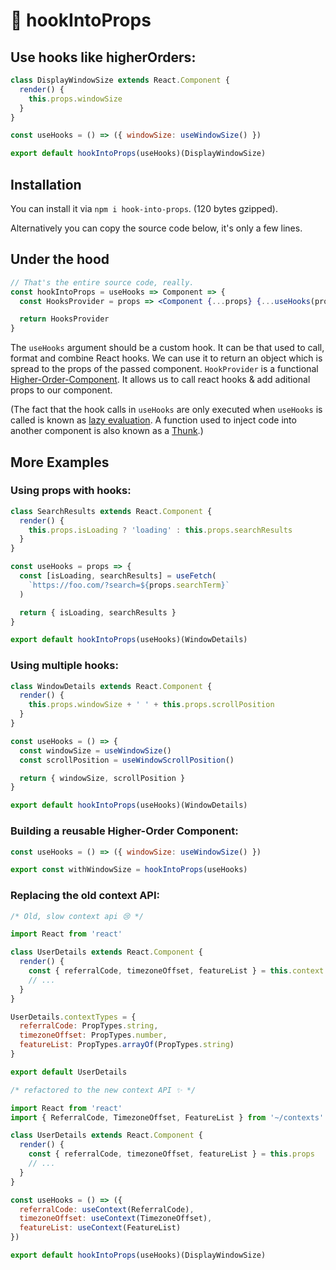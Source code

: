 # 🚢 hookIntoProps

## Use hooks like higherOrders:

```jsx
class DisplayWindowSize extends React.Component {
  render() {
    this.props.windowSize
  }
}

const useHooks = () => ({ windowSize: useWindowSize() })

export default hookIntoProps(useHooks)(DisplayWindowSize)
```

## Installation

You can install it via `npm i hook-into-props`. (120 bytes gzipped).

Alternatively you can copy the source code below, it's only a few lines.

## Under the hood

```jsx
// That's the entire source code, really.
const hookIntoProps = useHooks => Component => {
  const HooksProvider = props => <Component {...props} {...useHooks(props)} />

  return HooksProvider
}
```

The `useHooks` argument should be a custom hook. It can be that used to call, format and combine React hooks. We can use it to return an object which is spread to the props of the passed component. `HookProvider` is a functional [Higher-Order-Component](https://reactjs.org/docs/higher-order-components.html). It allows us to call react hooks & add aditional props to our component.

(The fact that the hook calls in `useHooks` are only executed when `useHooks` is called is known as [lazy evaluation](https://stackoverflow.com/a/38904906). A function used to inject code into another component is also known as a [Thunk](https://en.wikipedia.org/wiki/Thunk).)

## More Examples

### Using props with hooks:

```jsx
class SearchResults extends React.Component {
  render() {
    this.props.isLoading ? 'loading' : this.props.searchResults
  }
}

const useHooks = props => {
  const [isLoading, searchResults] = useFetch(
    `https://foo.com/?search=${props.searchTerm}`
  )

  return { isLoading, searchResults }
}

export default hookIntoProps(useHooks)(WindowDetails)
```

### Using multiple hooks:

```jsx
class WindowDetails extends React.Component {
  render() {
    this.props.windowSize + ' ' + this.props.scrollPosition
  }
}

const useHooks = () => {
  const windowSize = useWindowSize()
  const scrollPosition = useWindowScrollPosition()

  return { windowSize, scrollPosition }
}

export default hookIntoProps(useHooks)(WindowDetails)
```

### Building a reusable Higher-Order Component:

```jsx
const useHooks = () => ({ windowSize: useWindowSize() })

export const withWindowSize = hookIntoProps(useHooks)
```

### Replacing the old context API:

```jsx
/* Old, slow context api 😢 */

import React from 'react'

class UserDetails extends React.Component {
  render() {
    const { referralCode, timezoneOffset, featureList } = this.context
    // ...
  }
}

UserDetails.contextTypes = {
  referralCode: PropTypes.string,
  timezoneOffset: PropTypes.number,
  featureList: PropTypes.arrayOf(PropTypes.string)
}

export default UserDetails
```

```jsx
/* refactored to the new context API ✨ */

import React from 'react'
import { ReferralCode, TimezoneOffset, FeatureList } from '~/contexts'

class UserDetails extends React.Component {
  render() {
    const { referralCode, timezoneOffset, featureList } = this.props
    // ...
  }
}

const useHooks = () => ({
  referralCode: useContext(ReferralCode),
  timezoneOffset: useContext(TimezoneOffset),
  featureList: useContext(FeatureList)
})

export default hookIntoProps(useHooks)(DisplayWindowSize)
```
